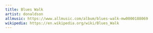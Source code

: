 ```yaml
---
title: Blues Walk
artist: donaldson
allmusic: https://www.allmusic.com/album/blues-walk-mw0000188069
wikipedia: https://en.wikipedia.org/wiki/Blues_Walk
---
```

